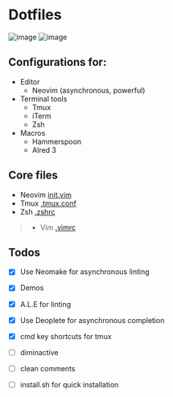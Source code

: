 # Dotfiles

![image](https://cloud.githubusercontent.com/assets/19645990/24074609/5ec34562-0be2-11e7-8821-8140c0711f0d.png)
![image](https://cloud.githubusercontent.com/assets/19645990/23973028/a3af2d4c-09aa-11e7-9f91-d9be54d192cc.png)
## Configurations for:
* Editor
  * Neovim (asynchronous, powerful)
* Terminal tools
  * Tmux
  * iTerm
  * Zsh
* Macros
  * Hammerspoon 
  * Alred 3

## Core files
* Neovim [init.vim](https://github.com/wangsongiam/dotfiles/blob/master/nvim/init.vim)
* Tmux [.tmux.conf](https://github.com/wangsongiam/dotfiles/blob/master/.tmux.conf)
* Zsh [.zshrc](https://github.com/wangsongiam/dotfiles/blob/master/.zshrc)
> * Vim [.vimrc](https://github.com/wangsongiam/dotfiles/blob/master/.vim/.vimrc)

## Todos
- [x] Use Neomake for asynchronous linting
- [x] Demos
- [x] A.L.E for linting
- [x] Use Deoplete for asynchronous completion
- [x] cmd key shortcuts for tmux
- [ ] diminactive
- [ ] clean comments
- [ ] install.sh for quick installation

